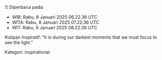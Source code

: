 ⏰ Diperbarui pada:
- WIB: Rabu, 8 Januari 2025 06.22.36 UTC
- WITA: Rabu, 8 Januari 2025 07.22.36 UTC
- WIT: Rabu, 8 Januari 2025 08.22.36 UTC

Kutipan Inspiratif:
"It is during our darkest moments that we must focus to see the light."


Kategori: inspirational


